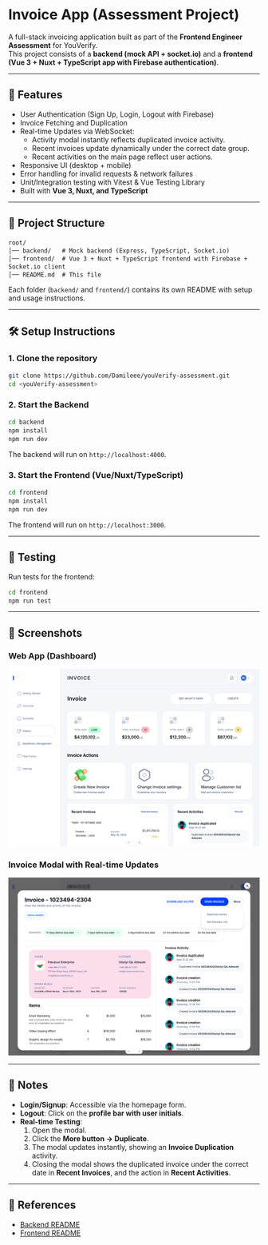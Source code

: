 # Invoice App (Assessment Project)

A full-stack invoicing application built as part of the **Frontend Engineer Assessment** for YouVerify.  
This project consists of a **backend (mock API + socket.io)** and a **frontend (Vue 3 + Nuxt + TypeScript app with Firebase authentication)**.  

---

## 🚀 Features
- User Authentication (Sign Up, Login, Logout with Firebase)  
- Invoice Fetching and Duplication  
- Real-time Updates via WebSocket:
  - Activity modal instantly reflects duplicated invoice activity.  
  - Recent invoices update dynamically under the correct date group.  
  - Recent activities on the main page reflect user actions.  
- Responsive UI (desktop + mobile)  
- Error handling for invalid requests & network failures  
- Unit/Integration testing with Vitest & Vue Testing Library  
- Built with **Vue 3, Nuxt, and TypeScript**

---

## 📂 Project Structure
```
root/
│── backend/   # Mock backend (Express, TypeScript, Socket.io)
│── frontend/  # Vue 3 + Nuxt + TypeScript frontend with Firebase + Socket.io client
│── README.md  # This file
```

Each folder (`backend/` and `frontend/`) contains its own README with setup and usage instructions.

---

## 🛠️ Setup Instructions

### 1. Clone the repository
```bash
git clone https://github.com/Damileee/youVerify-assessment.git
cd <youVerify-assessment>
```

### 2. Start the Backend
```bash
cd backend
npm install
npm run dev
```
The backend will run on `http://localhost:4000`.

### 3. Start the Frontend (Vue/Nuxt/TypeScript)
```bash
cd frontend
npm install
npm run dev
```
The frontend will run on `http://localhost:3000`.

---

## 🧪 Testing
Run tests for the frontend:
```bash
cd frontend
npm run test
```

---

## 📸 Screenshots

### Web App (Dashboard)
![App Screenshot](./frontend/assets/images/app.png)

### Invoice Modal with Real-time Updates
![Modal Screenshot](./frontend/assets/images/modal.png)

---

## 📖 Notes
- **Login/Signup**: Accessible via the homepage form.  
- **Logout**: Click on the **profile bar with user initials**.  
- **Real-time Testing**:  
  1. Open the modal.  
  2. Click the **More button → Duplicate**.  
  3. The modal updates instantly, showing an **Invoice Duplication** activity.  
  4. Closing the modal shows the duplicated invoice under the correct date in **Recent Invoices**, and the action in **Recent Activities**.  

---

## 📌 References
- [Backend README](./backend/README.md)  
- [Frontend README](./frontend/README.md)  
